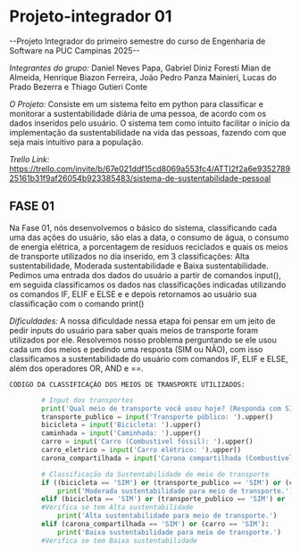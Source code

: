 # Projeto-integrador 01

--Projeto Integrador do primeiro semestre do curso de Engenharia de Software na PUC Campinas 2025--

*Integrantes do grupo:* Daniel Neves Papa, Gabriel Diniz Foresti Mian de Almeida, Henrique Biazon Ferreira, João Pedro Panza Mainieri, Lucas do Prado Bezerra e Thiago Gutieri Conte 

*O Projeto:* Consiste em um sistema feito em python para classificar e monitorar a sustentabilidade diária de uma pessoa, de acordo com os dados inseridos pelo usuário. O sistema tem como intuito facilitar o início da implementação da sustentabilidade na vida das pessoas, fazendo com que seja mais intuitivo para a população.

*Trello Link:* https://trello.com/invite/b/67e021ddf15cd8069a553fc4/ATTI2f2a6e935278925161b31f9af26054b923385483/sistema-de-sustentabilidade-pessoal

## FASE 01

Na Fase 01, nós desenvolvemos o básico do sistema, classificando cada uma das ações do usuário, são elas a data, o consumo de água, o consumo de energia elétrica, a porcentagem de resíduos reciclados e quais os meios de transporte utilizados no dia inserido, em 3 classificações: Alta sustentabilidade, Moderada sustentabilidade e Baixa sustentabilidade.
Pedimos uma entrada dos dados do usuário a partir de comandos input(), em seguida classificamos os dados nas classificações indicadas utilizando os comandos IF, ELIF e ELSE e e depois retornamos ao usuário sua classificação com o comando print()

*Dificuldades:* A nossa dificuldade nessa etapa foi pensar em um jeito de pedir inputs do usuário para saber quais meios de transporte foram utilizados por ele. Resolvemos nosso problema perguntando se ele usou cada um dos meios e pedindo uma resposta (SIM ou NÃO), com isso classificamos a sustentabilidade do usuário com comandos IF, ELIF e ELSE, além dos operadores OR, AND e ==.

    CÓDIGO DA CLASSIFICAÇÃO DOS MEIOS DE TRANSPORTE UTILIZADOS:

```python
        # Input dos transportes
        print('Qual meio de transporte você usou hoje? (Responda com SIM ou NÃO)')
        transporte_publico = input('Transporte público: ').upper()
        bicicleta = input('Bicicleta: ').upper()
        caminhada = input('Caminhada: ').upper()
        carro = input('Carro (Combustivel fóssil): ').upper()
        carro_eletrico = input('Carro elétrico: ').upper()
        carona_compartilhada = input('Carona compartilhada (Combustível fóssil): ').upper()

        # Classificação da Sustentabilidade de meio de transporte
        if ((bicicleta == 'SIM') or (transporte_publico == 'SIM') or (carro_eletrico == 'SIM') or (caminhada == 'SIM')) and ((carona_compartilhada == 'SIM') or (carro == 'SIM')): #Verifica se tem Alta sustentabilidade E Baxa Sustentabilidade = Moderada Sustentabilidade
            print('Moderada sustentabilidade para meio de transporte.')
        elif (bicicleta == 'SIM') or (transporte_publico == 'SIM') or (caminhada == 'SIM') or (carro_eletrico == 'SIM'):
        #Verifica se tem Alta sustentabilidade
            print('Alta sustentabilidade para meio de transporte.')
        elif (carona_compartilhada == 'SIM') or (carro == 'SIM'):
            print('Baixa sustentabilidade para meio de transporte.')
        #Verifica se tem Baixa sustentabilidade
```